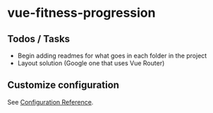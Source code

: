 # vue-fitness-progression

## Todos / Tasks

- Begin adding readmes for what goes in each folder in the project
- Layout solution (Google one that uses Vue Router)

## Customize configuration

See [Configuration Reference](https://cli.vuejs.org/config/).
